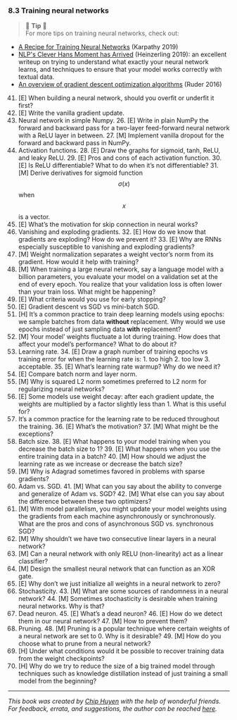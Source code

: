 ### 8.3 Training neural networks

> 🌳 **Tip** 🌳<br>
For more tips on training neural networks, check out:
- [A Recipe for Training Neural Networks](http://karpathy.github.io/2019/04/25/recipe/) (Karpathy 2019)
- [NLP's Clever Hans Moment has Arrived](https://thegradient.pub/nlps-clever-hans-moment-has-arrived/) (Heinzerling 2019): an excellent writeup on trying to understand what exactly your neural network learns, and techniques to ensure that your model works correctly with textual data.
- [An overview of gradient descent optimization algorithms](http://ruder.io/optimizing-gradient-descent/index.html) (Ruder 2016)

41. [E] When building a neural network, should you overfit or underfit it first?
42. [E] Write the vanilla gradient update.
43. Neural network in simple Numpy.
    26. [E] Write in plain NumPy the forward and backward pass for a two-layer feed-forward neural network with a ReLU layer in between.
    27. [M] Implement vanilla dropout for the forward and backward pass in NumPy.
44. Activation functions.
    28. [E] Draw the graphs for sigmoid, tanh, ReLU, and leaky ReLU.
    29. [E] Pros and cons of each activation function.
    30. [E] Is ReLU differentiable? What to do when it’s not differentiable?
    31. [M] Derive derivatives for sigmoid function $$\sigma(x)$$ when $$x$$ is a vector.
45. [E] What’s the motivation for skip connection in neural works?
46. Vanishing and exploding gradients.
    32. [E] How do we know that gradients are exploding? How do we prevent it?
    33. [E] Why are RNNs especially susceptible to vanishing and exploding gradients?
47. [M] Weight normalization separates a weight vector’s norm from its gradient. How would it help with training?
48. [M] When training a large neural network, say a language model with a billion parameters, you evaluate your model on a validation set at the end of every epoch. You realize that your validation loss is often lower than your train loss. What might be happening?
49. [E] What criteria would you use for early stopping?
50. [E] Gradient descent vs SGD vs mini-batch SGD.
51. [H] It’s a common practice to train deep learning models using epochs: we sample batches from data **without** replacement. Why would we use epochs instead of just sampling data **with** replacement?
52. [M] Your model’ weights fluctuate a lot during training. How does that affect your model’s performance? What to do about it?
53. Learning rate.
    34. [E] Draw a graph number of training epochs vs training error for when the learning rate is:
        1. too high
        2. too low
        3. acceptable.
    35. [E] What’s learning rate warmup? Why do we need it?
54. [E] Compare batch norm and layer norm.
55. [M] Why is squared L2 norm sometimes preferred to L2 norm for regularizing neural networks?
56. [E] Some models use weight decay: after each gradient update, the weights are multiplied by a factor slightly less than 1. What is this useful for?
57. It’s a common practice for the learning rate to be reduced throughout the training.
    36. [E] What’s the motivation?
    37. [M] What might be the exceptions?
58. Batch size.
    38. [E] What happens to your model training when you decrease the batch size to 1?
    39. [E] What happens when you use the entire training data in a batch?
    40. [M] How should we adjust the learning rate as we increase or decrease the batch size?
59. [M] Why is Adagrad sometimes favored in problems with sparse gradients?
60. Adam vs. SGD.
    41. [M] What can you say about the ability to converge and generalize of Adam vs. SGD?
    42. [M] What else can you say about the difference between these two optimizers? 
61. [M] With model parallelism, you might update your model weights using the gradients from each machine asynchronously or synchronously. What are the pros and cons of asynchronous SGD vs. synchronous SGD?
62. [M] Why shouldn’t we have two consecutive linear layers in a neural network?
63. [M] Can a neural network with only RELU (non-linearity) act as a linear classifier?
64. [M] Design the smallest neural network that can function as an XOR gate.
65. [E] Why don’t we just initialize all weights in a neural network to zero?
66. Stochasticity.
    43. [M] What are some sources of randomness in a neural network?
    44. [M] Sometimes stochasticity is desirable when training neural networks. Why is that?
67. Dead neuron.
    45. [E] What’s a dead neuron?
    46. [E] How do we detect them in our neural network?
    47. [M] How to prevent them?
68. Pruning.
    48. [M] Pruning is a popular technique where certain weights of a neural network are set to 0. Why is it desirable?
    49. [M] How do you choose what to prune from a neural network?
69. [H] Under what conditions would it be possible to recover training data from the weight checkpoints?
70. [H] Why do we try to reduce the size of a big trained model through techniques such as knowledge distillation instead of just training a small model from the beginning?

---
*This book was created by [Chip Huyen](https://huyenchip.com) with the help of wonderful friends. For feedback, errata, and suggestions, the author can be reached [here](https://huyenchip.com/communication/).*